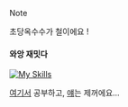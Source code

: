 > [!Note]
> 초당옥수수가 철이에요 !

#### 와앙 재밋다
[![My Skills](https://skillicons.dev/icons?i=flutter,next,tailwind,vue,django)](https://skillicons.dev)

<a href="https://velog.io/@de-quei/posts">여기서</a> 공부하고,
<a href="https://github.com/suk-6">얘</a>는 제꺼에요...
